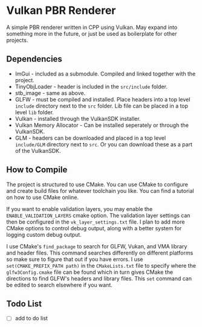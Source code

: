 # Vulkan PBR Renderer

A simple PBR renderer written in CPP using Vulkan. May expand into something more in the future, or just be used as boilerplate for other projects.

## Dependencies

- ImGui - included as a submodule. Compiled and linked together with the project.
- TinyObjLoader - header is included in the `src/include` folder.
- stb_image - same as above.
- GLFW - must be compiled and installed. Place headers into a top level `include` directory next to the `src` folder. Lib file can be placed in a top level `lib` folder.
- Vulkan - installed through the VulkanSDK installer.
- Vulkan Memory Allocator - Can be installed seperately or through the VulkanSDK.
- GLM - headers can be downloaded and placed in a top level `include/GLM` directory next to `src`. Or you can download these as a part of the VulkanSDK.

## How to Compile

The project is structured to use CMake. You can use CMake to configure and create build files for whatever toolchain you like. You can find a tutorial on how to use CMake online.

If you want to enable validation layers, you may enable the `ENABLE_VALIDATION_LAYERS` cmake option. The validation layer settings can then be configured in the `vk_layer_settings.txt` file. I plan to add more CMake options to control debug output, along with a better system for logging custom debug output.

I use CMake's `find_package` to search for GLFW, Vukan, and VMA library and header files. This command searches differently on different platforms so make sure to figure that out if you have errors. I use `set(CMAKE_PREFIX_PATH path)` in the `CMakeLists.txt` file to specify where the `glfw3Config.cmake` file can be found which in turn gives CMake the directions to find GLFW's headers and library files. This `set` command can be edited to search elsewhere if you want.

## Todo List
- [ ] add to do list
